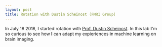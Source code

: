 ```yaml
---
layout: post
title: Rotation with Dustin Scheinost (FMRI Group)
---
```


In July 18 2018, I started rotation with [Prof. Dustin Scheinost](https://medicine.yale.edu/mrrc/faculty/dustin_scheinost.profile). In this lab I'm so curious to see how I can adapt my expieriences in machine learning on brain imaging. 
